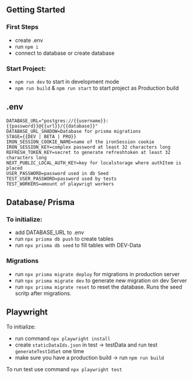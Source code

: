 
## Getting Started
### First Steps
- create .env
- run `npm i`
- connect to database or create database
### Start Project:
- `npm run dev` to start in development mode
- `npm run build` & `npm run start` to start project as Production build


## .env
```
DATABASE_URL="postgres://{{username}}:{{password}}@{{url}}/{{database}}"
DATABASE_URL_SHADOW=Database for prisma migrations
STAGE={{DEV | BETA | PRO}}
IRON_SESSION_COOKIE_NAME=name of the ironSession cookie
IRON_SESSION_KEY=complex password at least 32 characters long
REFRESH_TOKEN_KEY=secret to generate refreshtoken at least 32 characters long
NEXT_PUBLIC_LOCAL_AUTH_KEY=key for localstorage where authItem is placed
USER_PASSWORD=password used in db Seed
TEST_USER_PASSWORD=password used by tests
TEST_WORKERS=amount of playwrigt workers
```

## Database/ Prisma
### To initialize:
- add DATABASE_URL to .env
- run `npx prisma db push` to create tables
- run `npx prisma db seed` to fill tables with DEV-Data


### Migrations
- run `npx prisma migrate deploy` for migrations in production server
- run `npx prisma migrate dev` to generate new migration on dev Server
- run `npx prisma migrate reset` to reset the database. Runs the seed scritp after migrations.


## Playwright
To initialize:
- run command `npx playwright install`
- create `staticDataIds.json` in test -> testData and run test `generateTestIdSet` one time
- make sure you have a production build -> run `npm run build`

To run test use command `npx playwright test`


